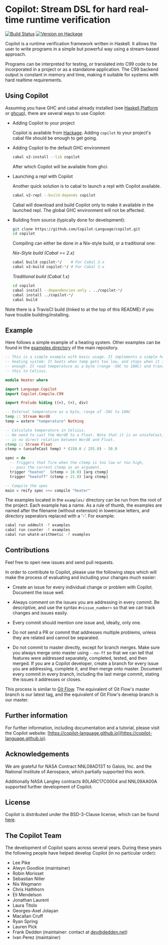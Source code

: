 # Copilot: Stream DSL for hard real-time runtime verification

[![Build Status](https://travis-ci.com/Copilot-Language/copilot.svg?branch=master)](https://app.travis-ci.com/github/Copilot-Language/copilot)
[![Version on Hackage](https://img.shields.io/hackage/v/copilot.svg)](https://hackage.haskell.org/package/copilot)

Copilot is a runtime verification framework written in Haskell. It allows the
user to write programs in a simple but powerful way using a stream-based
approach.

Programs can be interpreted for testing, or translated into C99 code to be
incorporated in a project or as a standalone application. The C99 backend
output is constant in memory and time, making it suitable for systems with hard
realtime requirements.


## Using Copilot
Assuming you have GHC and cabal already installed (see [Haskell
Platform](http://hackage.haskell.org/platform/) or
[ghcup](https://www.haskell.org/ghcup/)), there are several ways to use
Copilot:

* Adding Copilot to your project

  Copilot is available from
  [Hackage](https://hackage.haskell.org/package/copilot). Adding `copilot`
  to your project's cabal file should be enough to get going.

* Adding Copilot to the default GHC environment

   ```bash
   cabal v2-install --lib copilot
   ```

  After which Copilot will be available from ghci.

* Launching a repl with Copilot

  Another quick solution is to cabal to launch a repl with Copilot
  available.

  ```bash
  cabal v2-repl --build-depends copilot
  ```

  Cabal will download and build Copilot only to make it available in the
  launched repl. The global GHC environment will not be affected.

* Building from source (typically done for development):

  ```bash
  git clone https://github.com/Copilot-Language/copilot.git
  cd copilot
  ```

  Compiling can either be done in a Nix-style build, or a traditional one:

  _Nix-Style build (Cabal >= 2.x)_

  ```bash
  cabal build copilot-*/    # For Cabal 3.x
  cabal v2-build copilot-*/ # For Cabal 2.x
  ```

  _Traditional build (Cabal 1.x)_
  ```bash
  cd copilot
  cabal install --dependencies-only . ../copilot-*/
  cabal install ../copilot-*/
  cabal build
  ```

Note there is a TravisCI build (linked to at the top of this README) if you
have trouble building/installing.


## Example
Here follows a simple example of a heating system. Other examples can be found
in the [examples
directory](https://github.com/Copilot-Language/copilot/tree/master/copilot/examples)
of the main repository.

```haskell
-- This is a simple example with basic usage. It implements a simple home
-- heating system: It heats when temp gets too low, and stops when it is high
-- enough. It read temperature as a byte (range -50C to 100C) and translates
-- this to Celsius.

module Heater where

import Language.Copilot
import Copilot.Compile.C99

import Prelude hiding ((>), (<), div)

-- External temperature as a byte, range of -50C to 100C
temp :: Stream Word8
temp = extern "temperature" Nothing

-- Calculate temperature in Celsius.
-- We need to cast the Word8 to a Float. Note that it is an unsafeCast, as there
-- is no direct relation between Word8 and Float.
ctemp :: Stream Float
ctemp = (unsafeCast temp) * (150.0 / 255.0) - 50.0

spec = do
  -- Triggers that fire when the ctemp is too low or too high,
  -- pass the current ctemp as an argument.
  trigger "heaton"  (ctemp < 18.0) [arg ctemp]
  trigger "heatoff" (ctemp > 21.0) [arg ctemp]

-- Compile the spec
main = reify spec >>= compile "heater"
```

The examples located in the `examples/` directory can be run from the root of
the project. Each example has a name. As a rule of thumb, the examples are
named after the filename (without extension) in lowercase letters, and
directory seperators replaced with a '-'. For example:

```sh
cabal run addmult -f examples
cabal run counter -f examples
cabal run what4-arithmetic -f examples
```

## Contributions
Feel free to open new issues and send pull requests.

In order to contribute to Copilot, please use the following steps which will
make the process of evaluating and including your changes much easier:

* Create an issue for every individual change or problem with Copilot. Document
  the issue well.

* Always comment on the issues you are addressing in every commit. Be
  descriptive, and use the syntax `#<issue_number>` so that we can track
  changes and issues easily.

* Every commit should mention one issue and, ideally, only one.

* Do not send a PR or commit that addresses multiple problems, unless they are
  related and cannot be separated.

* Do not commit to master directly, except for branch merges. Make sure you
  always merge onto master using `--no-ff` so that we can tell that features
  were addressed separately, completed, tested, and then merged.  If you are a
  Copilot developer, create a branch for every issue you are addressing, complete
  it, and then merge onto master. Document every commit in every branch,
  including the last merge commit, stating the issues it addresses or closes.

This process is similar to [Git
Flow](http://nvie.com/posts/a-successful-git-branching-model/). The equivalent
of Git Flow's master branch is our latest tag, and the equivalent of Git Flow's
develop branch is our master.


## Further information
For further information, including documentation and a tutorial, please visit
the Copilot website:
[https://copilot-language.github.io](https://copilot-language.github.io).


## Acknowledgements
We are grateful for NASA Contract NNL08AD13T to Galois, Inc. and the National
Institute of Aerospace, which partially supported this work.

Additionally NASA Langley contracts 80LARC17C0004 and NNL09AA00A supported
further development of Copilot.


## License
Copilot is distributed under the BSD-3-Clause license, which can be found
[here](https://raw.githubusercontent.com/Copilot-Language/copilot/master/copilot/LICENSE).


## The Copilot Team
The development of Copilot spans across several years. During these years
the following people have helped develop Copilot (in no particular order):

* Lee Pike
* Alwyn Goodloe (maintainer)
* Robin Morisset
* Sebastian Niller
* Nis Wegmann
* Chris Hathhorn
* Eli Mendelson
* Jonathan Laurent
* Laura Titolo
* Georges-Axel Jolayan
* Macallan Cruff
* Ryan Spring
* Lauren Pick
* Frank Dedden (maintainer: contact at dev@dedden.net)
* Ivan Perez (maintainer)
